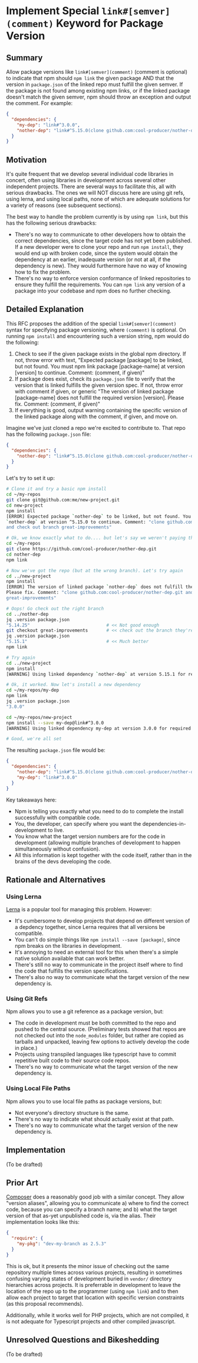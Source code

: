 # Implement Special `link#[semver](comment)` Keyword for Package Version

## Summary

Allow package versions like `link#[semver](comment)` (comment is optional) to indicate that npm should `npm link` the given package AND that the version in `package.json` of the linked repo must fulfill the given semver. If the package is not found among existing npm links, or if the linked package doesn't match the given semver, npm should throw an exception and output the comment. For example:

```json
{
  "dependencies": {
    "my-dep": "link#^3.0.0",
    "nother-dep": "link#^5.15.0(clone github.com:cool-producer/nother-dep.git and check out branch great-improvements)"
  }
}
```

## Motivation

It's quite frequent that we develop several individual code libraries in concert, often using libraries in development across several other independent projects. There are several ways to facilitate this, all with serious drawbacks. The ones we will NOT discuss here are using git refs, using lerna, and using local paths, none of which are adequate solutions for a variety of reasons (see subsequent sections).

The best way to handle the problem currently is by using `npm link`, but this has the following serious drawbacks:

* There's no way to communicate to other developers how to obtain the correct dependencies, since the target code has not yet been published. If a new developer were to clone your repo and run `npm install`, they would end up with broken code, since the system would obtain the dependency at an earlier, inadequate version (or not at all, if the dependency is new). They would furthermore have no way of knowing how to fix the problem.
* There's no way to enforce version conformance of linked repositories to ensure they fulfill the requirements. You can `npm link` any version of a package into your codebase and npm does no further checking.

## Detailed Explanation

This RFC proposes the addition of the special `link#[semver](comment)` syntax for specifying package versioning, where `(comment)` is optional. On running `npm install` and encountering such a version string, npm would do the following:

1. Check to see if the given package exists in the global npm directory. If not, throw error with text, "Expected package [package] to be linked, but not found. You must npm link package [package-name] at version [version] to continue. Comment: (comment, if given)"
2. If package does exist, check its `package.json` file to verify that the version that is linked fulfills the given version spec. If not, throw error with comment if given, or generic "The version of linked package [package-name] does not fulfill the required version [version]. Please fix. Comment: (comment, if given)"
3. If everything is good, output warning containing the specific version of the linked package along with the comment, if given, and move on.

Imagine we've just cloned a repo we're excited to contribute to. That repo has the following `package.json` file:

```json
{
  "dependencies": {
    "nother-dep": "link#^5.15.0(clone github.com:cool-producer/nother-dep.git and check out branch great-improvements)"
  }
}
```

Let's try to set it up:

```sh
# Clone it and try a basic npm install
cd ~/my-repos
git clone git@github.com:me/new-project.git
cd new-project
npm install
[ERROR] Expected package `nother-dep` to be linked, but not found. You must npm link package
`nother-dep` at version ^5.15.0 to continue. Comment: "clone github.com:cool-producer/nother-dep.git
and check out branch great-improvements"

# Ok, we know exactly what to do.... but let's say we weren't paying that much attention
cd ~/my-repos
git clone https://github.com/cool-producer/nother-dep.git
cd nother-dep
npm link

# Now we've got the repo (but at the wrong branch). Let's try again
cd ../new-project
npm install
[ERROR] The version of linked package `nother-dep` does not fulfill the required version ^5.15.0.
Please fix. Comment: "clone github.com:cool-producer/nother-dep.git and check out branch
great-improvements"

# Oops! Go check out the right branch
cd ../nother-dep
jq .version package.json
"5.14.25"                             # << Not good enough
git checkout great-improvements       # << check out the branch they're telling us to
jq .version package.json
"5.15.1"                              # << Much better
npm link

# Try again
cd ../new-project
npm install
[WARNING] Using linked dependency `nother-dep` at version 5.15.1 for required version ^5.15.0

# Ok, it worked. Now let's install a new dependency
cd ~/my-repos/my-dep
npm link
jq .version package.json
"3.0.0"

cd ~/my-repos/new-project
npm install --save my-dep@link#^3.0.0
[WARNING] Using linked dependency my-dep at version 3.0.0 for required version ^3.0.0

# Good, we're all set
```

The resulting `package.json` file would be:

```json
{
  "dependencies": {
    "nother-dep": "link#^5.15.0(clone github.com:cool-producer/nother-dep.git and check out branch great-improvements)",
    "my-dep": "link#^3.0.0"
  }
}
```

Key takeaways here:

* Npm is telling you exactly what you need to do to complete the install successfully with compatible code.
* You, the developer, can specify where you want the dependencies-in-development to live.
* You know what the target version numbers are for the code in development (allowing multiple branches of development to happen simultaneously without confusion).
* All this information is kept together with the code itself, rather than in the brains of the devs developing the code.


## Rationale and Alternatives

### Using Lerna

[Lerna](https://github.com/lerna/lerna) is a popular tool for managing this problem. However:

* It's cumbersome to develop projects that depend on different version of a depdency together, since Lerna requires that all versions be compatible.
* You can't do simple things like `npm install --save [package]`, since npm breaks on the libraries in development.
* It's annoying to need an external tool for this when there's a simple native solution available that can work better.
* There's still no way to communicate in the project itself where to find the code that fulfills the version specifications.
* There's also no way to communicate what the target version of the new dependency is.

### Using Git Refs

Npm allows you to use a git reference as a package version, but:

* The code in development must be both committed to the repo and pushed to the central source. (Preliminary tests showed that repos are not checked out into the `node_modules` folder, but rather are copied as tarballs and unpacked, leaving few options to actively develop the code in place.)
* Projects using transpiled languages like typescript have to commit repetitive built code to their source code repos.
* There's no way to communicate what the target version of the new dependency is.

### Using Local File Paths

Npm allows you to use local file paths as package versions, but:

* Not everyone's directory structure is the same.
* There's no way to indicate what should actually exist at that path.
* There's no way to communicate what the target version of the new dependency is.

## Implementation

(To be drafted)

## Prior Art

[Composer](https://getcomposer.org/) does a reasonably good job with a similar concept. They allow "version aliases", allowing you to communicate a) where to find the correct code, because you can specify a branch name; and b) what the target version of that as-yet unpublished code is, via the alias. Their implementation looks like this:

```json
{
  "require": {
    "my-pkg": "dev-my-branch as 2.5.3"
  }
}
```

This is ok, but it presents the minor issue of checking out the same repository multiple times across various projects, resulting in sometimes confusing varying states of development buried in `vendor/` directory hierarchies across projects. It is preferrable in development to leave the location of the repo up to the programmer (using `npm link`) and to then allow each project to target that location with specific version constraints (as this proposal recommends).

Additionally, while it works well for PHP projects, which are not compiled, it is not adequate for Typescript projects and other compiled javascript.

## Unresolved Questions and Bikeshedding

(To be drafted)


